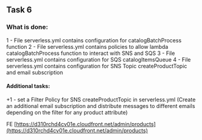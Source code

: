 ## Task 6

### What is done:
1 - File serverless.yml contains configuration for catalogBatchProcess function
2 - File serverless.yml contains policies to allow lambda catalogBatchProcess function to interact with SNS and SQS
3 - File serverless.yml contains configuration for SQS catalogItemsQueue
4 - File serverless.yml contains configuration for SNS Topic createProductTopic and email subscription

#### Additional tasks:
+1 - set a Filter Policy for SNS createProductTopic in serverless.yml (Create an additional email subscription and distribute messages to different emails depending on the filter for any product attribute)

FE [https://d310rchd4cv01e.cloudfront.net/admin/products](https://d310rchd4cv01e.cloudfront.net/admin/products)
